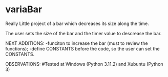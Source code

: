 # variaBar
Really Little project of a bar which decreases its size along the time.

The user sets the size of the bar and the timer value to descrease the bar.

NEXT ADDITIONS:
-funciton to increase the bar (must to review the functions);
-define CONSTANTS before the code, so the user can set the CONSTANTS.

OBSERVATIONS:
#Tested at Windows (Python 3.11.2) and Xubuntu (Python 3)
